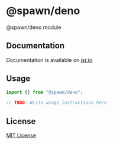 # @spawn/deno

@spawn/deno module

## Documentation

Documentation is available on [jsr.io](https://jsr.io/@spawn/deno/doc)

## Usage
```typescript
import {} from "@spawn/deno";

// TODO: Write usage instructions here
```

## License

[MIT License](./LICENSE.md)